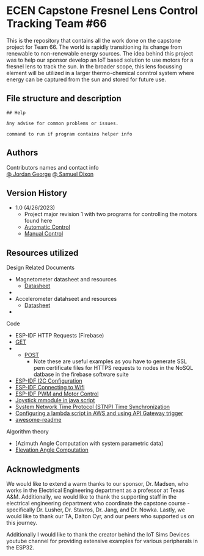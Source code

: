 # ECEN Capstone Fresnel Lens Control Tracking Team #66

This is the repository that contains all the work done on the capstone project for Team 66.
The world is rapidly transitioning its change from renewable to non-renewable energy sources.
The idea behind this project was to help our sponsor develop an IoT based solution to use motors
for a fresnel lens to track the sun. In the broader scope, this lens focussing element will be 
utilized in a larger thermo-chemical conntrol system where energy can be captured from the sun 
and stored for future use.

## File structure and description

```
## Help

Any advise for common problems or issues.

command to run if program contains helper info
```

## Authors

Contributors names and contact info  
[@ Jordan George](jgeorge5@tamu.edu)
[@ Samuel Dixon](samueldixon@tamu.edu)

## Version History

* 1.0 (4/26/2023)
    * Project major revision 1 with two programs for controlling the motors found here
    *    [Automatic Control]()
    *    [Manual Control]()


## Resources utilized

Design Related Documents
* Magnetometer datasheet and resources
   * [Datasheet](https://www.espruino.com/files/MMC5603NJ.pdf)
*     
* Accelerometer datahseet and resources
   * [Datasheet](https://www.nxp.com/docs/en/data-sheet/MMA8451Q.pdf)
* 



Code
* ESP-IDF HTTP Requests (Firebase)
*  [GET](https://www.youtube.com/watch?v=8uBIBfUBCt8)
*  * [POST](https://www.youtube.com/watch?v=99McYBmKcTw)
     * Note these are useful examples as you have to generate SSL pem certificate files for HTTPS requests to nodes in the NoSQL datbase in the firebase              software suite
* [ESP-IDF I2C Configuration]()
* [ESP-IDF Connecting to Wifi](https://www.youtube.com/@simsiotdevices6219)
* [ESP-IDF PWM and Motor Control](https://docs.espressif.com/projects/esp-idf/en/latest/esp32/api-reference/peripherals/mcpwm.html)
* [Joystick mmodule in java script](https://github.com/bobboteck/JoyStick)
* [System Network Time Protocol (STNP) Time Synchronization](https://techtutorialsx.com/2021/09/01/esp32-system-time-and-sntp/)
* [Configuring a lambda script in AWS and using API Gateway trigger](https://docs.aws.amazon.com/lambda/latest/dg/services-apigateway.html)
* [awesome-readme](https://github.com/matiassingers/awesome-readme)

Algorithm theory
* [Azimuth Angle Computation with system parametric data]
* [Elevation Angle Computation](https://www.cuemath.com/trigonometry/angle-of-elevation/)


## Acknowledgments
We would like to extend a warm thanks to our sponsor, Dr. Madsen, who works in the Electrical Engineering 
department as a professor at Texas A&M. Additionally, we would like to thank the supporting staff in the
electrical engineering department who coordinate the capstone course - specifically Dr. Lusher, Dr. Stavros,
Dr. Jang, and Dr. Nowka. Lastly, we would like to thank our TA, Dalton Cyr, and our peers who supported us on 
this journey. 

Additionally I would like to thank the creator behind the IoT Sims Devices youtube channel for providing extensive examples for various peripherals in the ESP32.


